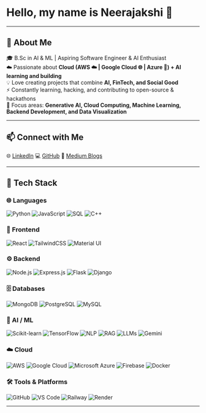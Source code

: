 # Hello, my name is Neerajakshi  👋 

---

## 🌟 About Me  
🎓 B.Sc in AI & ML | Aspiring Software Engineer & AI Enthusiast  
☁️ Passionate about **Cloud (AWS ☁️ | Google Cloud 🌐 | Azure 🔷) + AI learning and building**  
💡 Love creating projects that combine **AI, FinTech, and Social Good**  
⚡ Constantly learning, hacking, and contributing to open-source & hackathons  
📌 Focus areas: **Generative AI, Cloud Computing, Machine Learning, Backend Development, and Data Visualization**  

---

## 📫 Connect with Me  
🌐 [LinkedIn](https://www.linkedin.com/in/neerajakshiofc/)  💻 [GitHub](https://github.com/neerajakshiofc)  📝 [Medium Blogs](https://medium.com/@neerajakshikoppisetty)  

---

## 🔧 Tech Stack  

### 🌐 Languages  
![Python](https://img.shields.io/badge/Python-3776AB?style=for-the-badge&logo=python&logoColor=white)  ![JavaScript](https://img.shields.io/badge/JavaScript-F7DF1E?style=for-the-badge&logo=javascript&logoColor=black)  ![SQL](https://img.shields.io/badge/SQL-003B57?style=for-the-badge&logo=postgresql&logoColor=white)  ![C++](https://img.shields.io/badge/C++-00599C?style=for-the-badge&logo=cplusplus&logoColor=white)  

### 🎨 Frontend  
![React](https://img.shields.io/badge/React-20232A?style=for-the-badge&logo=react&logoColor=61DAFB)  ![TailwindCSS](https://img.shields.io/badge/TailwindCSS-38B2AC?style=for-the-badge&logo=tailwind-css&logoColor=white)  ![Material UI](https://img.shields.io/badge/Material%20UI-007FFF?style=for-the-badge&logo=mui&logoColor=white)  

### ⚙️ Backend  
![Node.js](https://img.shields.io/badge/Node.js-339933?style=for-the-badge&logo=node.js&logoColor=white)  ![Express.js](https://img.shields.io/badge/Express.js-000000?style=for-the-badge&logo=express&logoColor=white)  ![Flask](https://img.shields.io/badge/Flask-000000?style=for-the-badge&logo=flask&logoColor=white)  ![Django](https://img.shields.io/badge/Django-092E20?style=for-the-badge&logo=django&logoColor=white)  

### 🗄️ Databases  
![MongoDB](https://img.shields.io/badge/MongoDB-47A248?style=for-the-badge&logo=mongodb&logoColor=white)  ![PostgreSQL](https://img.shields.io/badge/PostgreSQL-4169E1?style=for-the-badge&logo=postgresql&logoColor=white)  ![MySQL](https://img.shields.io/badge/MySQL-4479A1?style=for-the-badge&logo=mysql&logoColor=white)  

### 🤖 AI / ML  
![Scikit-learn](https://img.shields.io/badge/Scikit--learn-F7931E?style=for-the-badge&logo=scikit-learn&logoColor=white)  ![TensorFlow](https://img.shields.io/badge/TensorFlow-FF6F00?style=for-the-badge&logo=tensorflow&logoColor=white)  ![NLP](https://img.shields.io/badge/NLP-000000?style=for-the-badge&logo=google&logoColor=white)  ![RAG](https://img.shields.io/badge/RAG-4285F4?style=for-the-badge&logo=googlecloud&logoColor=white)  ![LLMs](https://img.shields.io/badge/LLMs-FF4088?style=for-the-badge&logo=openai&logoColor=white)  ![Gemini](https://img.shields.io/badge/Gemini-4285F4?style=for-the-badge&logo=googlegemini&logoColor=white)  

### ☁️ Cloud  
![AWS](https://img.shields.io/badge/AWS-232F3E?style=for-the-badge&logo=amazonaws&logoColor=white)  ![Google Cloud](https://img.shields.io/badge/Google%20Cloud-4285F4?style=for-the-badge&logo=googlecloud&logoColor=white)  ![Microsoft Azure](https://img.shields.io/badge/Azure-0078D4?style=for-the-badge&logo=microsoftazure&logoColor=white)  ![Firebase](https://img.shields.io/badge/Firebase-FFCA28?style=for-the-badge&logo=firebase&logoColor=black)  ![Docker](https://img.shields.io/badge/Docker-2496ED?style=for-the-badge&logo=docker&logoColor=white)  

### 🛠 Tools & Platforms  
![GitHub](https://img.shields.io/badge/GitHub-181717?style=for-the-badge&logo=github&logoColor=white)  ![VS Code](https://img.shields.io/badge/VS%20Code-0078D4?style=for-the-badge&logo=visual-studio-code&logoColor=white)  ![Railway](https://img.shields.io/badge/Railway-0B0D0E?style=for-the-badge&logo=railway&logoColor=white)  ![Render](https://img.shields.io/badge/Render-46E3B7?style=for-the-badge&logo=render&logoColor=black)  

---
